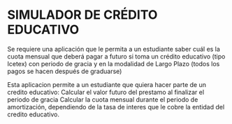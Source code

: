 # SIMULADOR DE CRÉDITO EDUCATIVO
Se requiere una aplicación que le permita a un estudiante saber cuál es la cuota mensual que deberá pagar a futuro si toma un crédito educativo (tipo Icetex) con periodo de gracia y en la modalidad de Largo Plazo (todos los pagos se hacen después de graduarse)

Esta aplicacion permite a un estudiante que quiera hacer parte de un credito educativo:
  Calcular el valor futuro del prestamo al finalizar el periodo de gracia
  Calcular la cuota mensual durante el periodo de amortización,
  dependiendo de la tasa de interes que le cobre la entidad del credito educativo.
